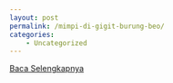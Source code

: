 ```yaml
---
layout: post
permalink: /mimpi-di-gigit-burung-beo/
categories:
    - Uncategorized
---
```


[Baca Selengkapnya](/05)
